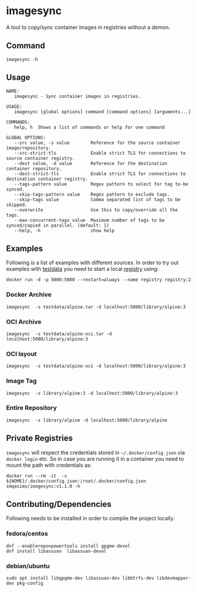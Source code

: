 # imagesync

A tool to copy/sync container images in registries without a demon.

## Command

```
imagesync -h
```

## Usage

```
NAME:
   imagesync - Sync container images in registries.

USAGE:
   imagesync [global options] command [command options] [arguments...]

COMMANDS:
   help, h  Shows a list of commands or help for one command

GLOBAL OPTIONS:
   --src value, -s value        Reference for the source container image/repository.
   --src-strict-tls             Enable strict TLS for connections to source container registry.
   --dest value, -d value       Reference for the destination container repository.
   --dest-strict-tls            Enable strict TLS for connections to destination container registry.
   --tags-pattern value         Regex pattern to select for tag to-be synced.
   --skip-tags-pattern value    Regex pattern to exclude tags.
   --skip-tags value            Comma separated list of tags to be skipped.
   --overwrite                  Use this to copy/override all the tags.
   --max-concurrent-tags value  Maximum number of tags to be synced/copied in parallel. (default: 1)
   --help, -h                   show help
```

## Examples
Following is a list of examples with different sources. In order to try out examples with [testdata](testdata) you need to start a local [registry](https://docs.docker.com/registry/deploying/#run-a-local-registry) using:

```
docker run -d -p 5000:5000 --restart=always --name registry registry:2
```

### Docker Archive

```
imagesync  -s testdata/alpine.tar -d localhost:5000/library/alpine:3
```

### OCI Archive

```
imagesync  -s testdata/alpine-oci.tar -d localhost:5000/library/alpine:3
```

### OCI layout

```
imagesync  -s testdata/alpine-oci -d localhost:5000/library/alpine:3
```

### Image Tag

```
imagesync  -s library/alpine:3 -d localhost:5000/library/alpine:3
```

### Entire Repository

```
imagesync  -s library/alpine -d localhost:5000/library/alpine
```

## Private Registries

`imagesync` will respect the credentials stored in `~/.docker/config.json` via `docker login` etc. So in case you are
running it in a container you need to mount the path with credentials as:

```
docker run --rm -it  -v ${HOME}/.docker/config.json:/root/.docker/config.json  smqasims/imagesync:v1.1.0 -h
```

## Contributing/Dependencies

Following needs to be installed in order to compile the project locally:

### fedora/centos

```
dnf --enablerepo=powertools install gpgme-devel
dnf install libassuan  libassuan-devel
```

### debian/ubuntu

```
sudo apt install libgpgme-dev libassuan-dev libbtrfs-dev libdevmapper-dev pkg-config
```
